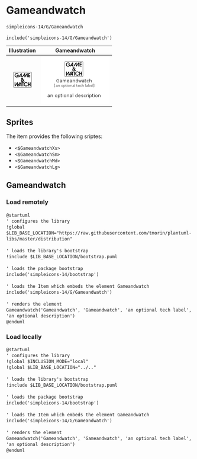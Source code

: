 # Gameandwatch


```text
simpleicons-14/G/Gameandwatch
```

```text
include('simpleicons-14/G/Gameandwatch')
```



| Illustration | Gameandwatch |
| :---: | :---: |
| ![illustration for Illustration](../../simpleicons-14/G/Gameandwatch.png) | ![illustration for Gameandwatch](../../simpleicons-14/G/Gameandwatch.Local.png) |



## Sprites
The item provides the following sriptes:

- `<$GameandwatchXs>`
- `<$GameandwatchSm>`
- `<$GameandwatchMd>`
- `<$GameandwatchLg>`





## Gameandwatch

### Load remotely
```plantuml
@startuml
' configures the library
!global $LIB_BASE_LOCATION="https://raw.githubusercontent.com/tmorin/plantuml-libs/master/distribution"

' loads the library's bootstrap
!include $LIB_BASE_LOCATION/bootstrap.puml

' loads the package bootstrap
include('simpleicons-14/bootstrap')

' loads the Item which embeds the element Gameandwatch
include('simpleicons-14/G/Gameandwatch')

' renders the element
Gameandwatch('Gameandwatch', 'Gameandwatch', 'an optional tech label', 'an optional description')
@enduml
```

### Load locally
```plantuml
@startuml
' configures the library
!global $INCLUSION_MODE="local"
!global $LIB_BASE_LOCATION="../.."

' loads the library's bootstrap
!include $LIB_BASE_LOCATION/bootstrap.puml

' loads the package bootstrap
include('simpleicons-14/bootstrap')

' loads the Item which embeds the element Gameandwatch
include('simpleicons-14/G/Gameandwatch')

' renders the element
Gameandwatch('Gameandwatch', 'Gameandwatch', 'an optional tech label', 'an optional description')
@enduml
```

